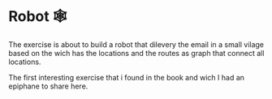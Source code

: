 # Robot 🕸
The exercise is about to build a robot that dilevery the email in a small vilage based on the wich has the locations and the routes as graph that connect all locations.

The first interesting exercise that i found in the book and wich I had an epiphane to share here.



